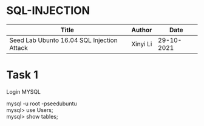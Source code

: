 # SQL-INJECTION
<table>
  <thead>
    <tr>
      <th>Title</th>
      <th>Author</th>
      <th>Date</th>
    </tr>
  </thead>
  <tbody>
    <tr>
      <td>Seed Lab Ubunto 16.04 SQL Injection Attack</td>
      <td>Xinyi Li</td>
      <td>29-10-2021</td>
    </tr>
  </tbody>
</table>
<h1>Task 1</h1>
<p>Login MYSQL</p>
<p>mysql -u root -pseedubuntu<br>
   mysql> use Users;<br>
   mysql> show tables;<br>
</p>